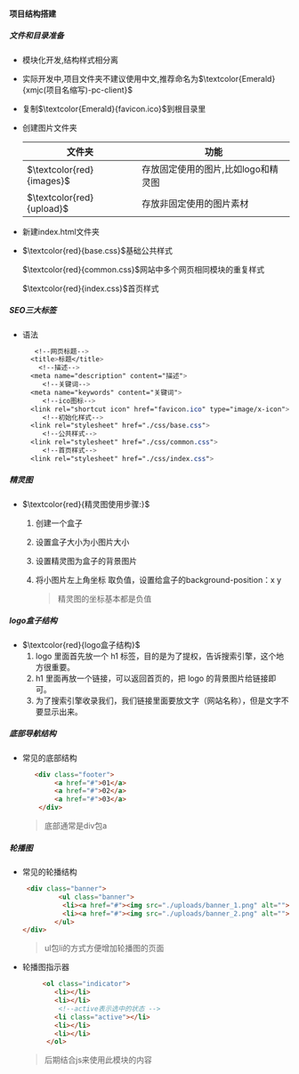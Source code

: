 #### 项目结构搭建

##### 文件和目录准备

- 模块化开发,结构样式相分离

- 实际开发中,项目文件夹不建议使用中文,推荐命名为$\textcolor{Emerald}{xmjc(项目名缩写)-pc-client}$

- 复制$\textcolor{Emerald}{favicon.ico}​$到根目录里

- 创建图片文件夹

  | 文件夹                    | 功能                                |
  | ------------------------- | ----------------------------------- |
  | $\textcolor{red}{images}$ | 存放固定使用的图片,比如logo和精灵图 |
  | $\textcolor{red}{upload}$ | 存放非固定使用的图片素材            |

- 新建index.html文件夹

- $\textcolor{red}{base.css}$基础公共样式

  $\textcolor{red}{common.css}$网站中多个网页相同模块的重复样式

  $\textcolor{red}{index.css}$首页样式


##### SEO三大标签

- 语法

  ```css
     <!--网页标题-->
    <title>标题</title>
      <!--描述-->
    <meta name="description" content="描述">
       <!--关键词-->
    <meta name="keywords" content="关键词">
       <!--ico图标-->
    <link rel="shortcut icon" href="favicon.ico" type="image/x-icon">
       <!--初始化样式-->
    <link rel="stylesheet" href="./css/base.css">
       <!--公共样式-->
    <link rel="stylesheet" href="./css/common.css">
       <!--首页样式-->
    <link rel="stylesheet" href="./css/index.css">
  ```

##### 精灵图

- $\textcolor{red}{精灵图使用步骤:}$

  1. 创建一个盒子

  2. 设置盒子大小为小图片大小

  3. 设置精灵图为盒子的背景图片

  4. 将小图片左上角坐标 取负值，设置给盒子的background-position：x y

     > 精灵图的坐标基本都是负值

##### logo盒子结构

- $\textcolor{red}{logo盒子结构}​$
  1. logo 里面首先放一个 h1 标签，目的是为了提权，告诉搜索引擎，这个地方很重要。
  2. h1 里面再放一个链接，可以返回首页的，把 logo 的背景图片给链接即可。
  3. 为了搜索引擎收录我们，我们链接里面要放文字（网站名称），但是文字不要显示出来。

##### 底部导航结构

- 常见的底部结构

  ```html
     <div class="footer">
          <a href="#">01</a>
          <a href="#">02</a>
          <a href="#">03</a>
      </div>
  ```

  > 底部通常是div包a

##### 轮播图

- 常见的轮播结构

  ```html
   <div class="banner">
           <ul class="banner">
            <li><a href="#"><img src="./uploads/banner_1.png" alt=""></a></li>
            <li><a href="#"><img src="./uploads/banner_2.png" alt=""></a></li>
          </ul>
  </div>
  ```

  > ul包li的方式方便增加轮播图的页面

- 轮播图指示器

  ```html
       <ol class="indicator">
          <li></li>
          <li></li>
           <!--active表示选中的状态 -->
          <li class="active"></li>
          <li></li>
          <li></li>
        </ol>
  ```

  > 后期结合js来使用此模块的内容

